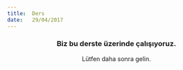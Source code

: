 ```yaml
---
title:  Ders
date:   29/04/2017
---
```


### <center>Biz bu derste üzerinde çalışıyoruz.</center>
<center>Lütfen daha sonra gelin.</center>
